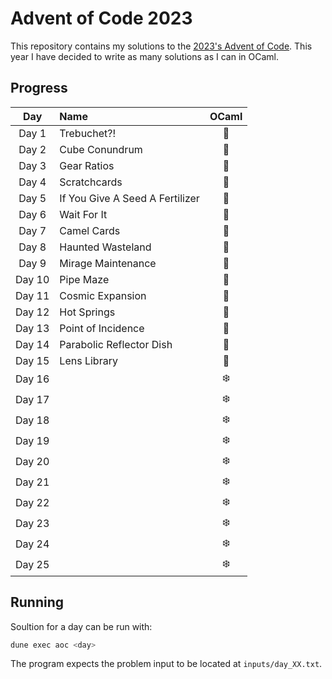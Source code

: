 # Advent of Code 2023

This repository contains my solutions to the [2023's Advent of Code](https://adventofcode.com/2023).
This year I have decided to write as many solutions as I can in OCaml.

## Progress

|  Day   | Name                            | OCaml |
| :----: | :------------------------------ | :---: |
| Day 1  | Trebuchet?!                     |   🐫   |
| Day 2  | Cube Conundrum                  |   🐫   |
| Day 3  | Gear Ratios                     |   🐫   |
| Day 4  | Scratchcards                    |   🐫   |
| Day 5  | If You Give A Seed A Fertilizer |   🐫   |
| Day 6  | Wait For It                     |   🐫   |
| Day 7  | Camel Cards                     |   🐫   |
| Day 8  | Haunted Wasteland               |   🐫   |
| Day 9  | Mirage Maintenance              |   🐫   |
| Day 10 | Pipe Maze                       |   🐫   |
| Day 11 | Cosmic Expansion                |   🐫   |
| Day 12 | Hot Springs                     |   🐫   |
| Day 13 | Point of Incidence              |   🐫   |
| Day 14 | Parabolic Reflector Dish        |   🐫   |
| Day 15 | Lens Library                    |   🐫   |
| Day 16 |                                 |  ❄️   |
| Day 17 |                                 |  ❄️   |
| Day 18 |                                 |  ❄️   |
| Day 19 |                                 |  ❄️   |
| Day 20 |                                 |  ❄️   |
| Day 21 |                                 |  ❄️   |
| Day 22 |                                 |  ❄️   |
| Day 23 |                                 |  ❄️   |
| Day 24 |                                 |  ❄️   |
| Day 25 |                                 |  ❄️   |

## Running

Soultion for a day can be run with:

```bash
dune exec aoc <day>
```

The program expects the problem input to be located at `inputs/day_XX.txt`.
